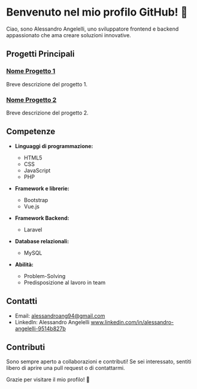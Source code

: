 # Benvenuto nel mio profilo GitHub! 👋

Ciao, sono Alessandro Angelelli, uno sviluppatore frontend e backend appassionato che ama creare soluzioni innovative.

## Progetti Principali

### [Nome Progetto 1](link-al-progetto)

Breve descrizione del progetto 1.

### [Nome Progetto 2](link-al-progetto)

Breve descrizione del progetto 2.

## Competenze

- **Linguaggi di programmazione:**

  - HTML5
  - CSS
  - JavaScript
  - PHP

- **Framework e librerie:**

  - Bootstrap
  - Vue.js

- **Framework Backend:**

  - Laravel

- **Database relazionali:**

  - MySQL

- **Abilità:**
  - Problem-Solving
  - Predisposizione al lavoro in team

## Contatti

- Email: alessandroang94@gmail.com
- LinkedIn: Alessandro Angelelli www.linkedin.com/in/alessandro-angelelli-9514b827b

## Contributi

Sono sempre aperto a collaborazioni e contributi! Se sei interessato, sentiti libero di aprire una pull request o di contattarmi.

Grazie per visitare il mio profilo! 🚀


<!---
Alessandroang/Alessandroang is a ✨ special ✨ repository because its `README.md` (this file) appears on your GitHub profile.
You can click the Preview link to take a look at your changes.
--->
